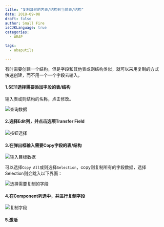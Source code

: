 ```yaml
---
title: "复制其他的内表/结构到当前表/结构"
date: 2018-09-08
draft: false
author: Small Fire
isCJKLanguage: true
categories: 
  - ABAP

tags: 
  - abaputils

---
```




​	有时需要创建一个结构，但是字段和其他表或则结构类似，就可以采用复制的方式快速创建，而不用一个一个字段去输入。

#### 1.SE11选择需要添加字段的表/结构

输入表或则结构的名称，点击修改。

![查询数据](/images/ABAP/copyfield1.png)

#### 2.选择Edit列，并点击选项Transfer Field

![按钮选择](/images/ABAP/copyfield2.png)

#### 3.在弹出框输入需要Copy字段的表/结构

![输入目标数据](/images/ABAP/copyfield3.png)

可以选择`Copy All`或则选择`Selection`，copy则复制所有的字段数据，选择Selection则会跳入以下界面：

![选择需要复制的字段](/images/ABAP/copyfield4.png)

#### 4.在Component列选中，并进行复制字段

![复制字段](/images/ABAP/copyfield5.png)

#### 5.激活